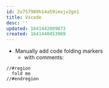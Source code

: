 ```yaml
---
id: 2v757989h14a59imxjv2gn1
title: Vscode
desc: ''
updated: 1641442089873
created: 1641440453969
---
```



- Manually add code folding markers
    - with comments:

```
//#region
  fold me
//#endregion
```
